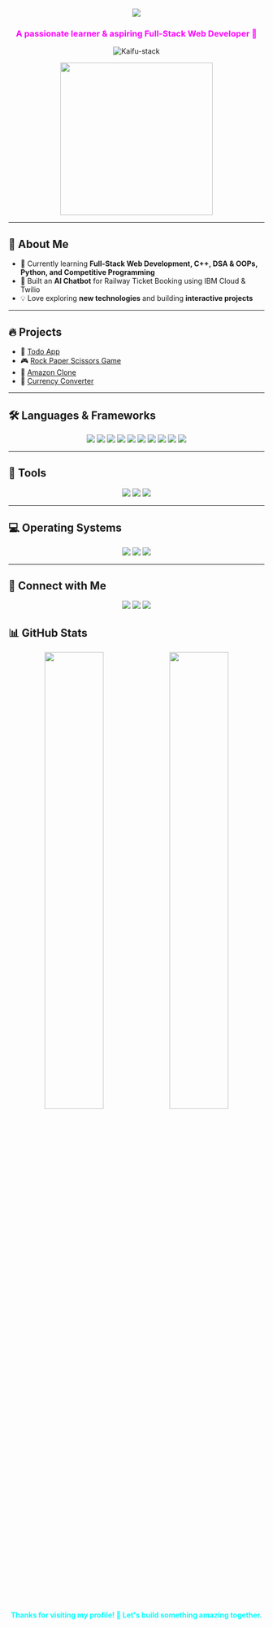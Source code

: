 <h1 align="center">
  <img src="https://readme-typing-svg.herokuapp.com?font=Fira+Code&size=30&pause=1000&color=00FFFF&center=true&vCenter=true&width=600&lines=Hi+%F0%9F%91%8B+I'm+Kaif;Aspiring+Software+Developer+%F0%9F%9A%80" />
</h1>


<h3 align="center" style="color:#FF00FF;">A passionate learner & aspiring Full-Stack Web Developer 🚀</h3>

<p align="center">
  <img src="https://komarev.com/ghpvc/?username=Kaifu-stack&label=Profile%20Views&color=ff00ff&style=flat" alt="Kaifu-stack" />
</p>

<p align="center">
  <img src="https://media.giphy.com/media/qgQUggAC3Pfv687qPC/giphy.gif" width="300" />
</p>

---

## 🚀 About Me
- 🌱 Currently learning **Full-Stack Web Development, C++, DSA & OOPs, Python, and Competitive Programming**  
- 🤖 Built an **AI Chatbot** for Railway Ticket Booking using IBM Cloud & Twilio  
- 💡 Love exploring **new technologies** and building **interactive projects**

---

## 🔥 Projects
- 📝 [Todo App](https://react-currency-converter-rouge.vercel.app/)  
- 🎮 [Rock Paper Scissors Game](https://kaifu-stack.github.io/RPS-game/)  
- 🛒 [Amazon Clone](https://amazon-clone-wpue.vercel.app/)  
- 💱 [Currency Converter](https://react-currency-converter-rouge.vercel.app/)  

---

## 🛠️ Languages & Frameworks
<p align="center">
  <img src="https://img.shields.io/badge/C++-00599C?style=for-the-badge&logo=c%2B%2B&logoColor=white"/>
  <img src="https://img.shields.io/badge/Python-3776AB?style=for-the-badge&logo=python&logoColor=FFD43B"/>
  <img src="https://img.shields.io/badge/HTML-E34F26?style=for-the-badge&logo=html5&logoColor=white"/>
  <img src="https://img.shields.io/badge/CSS-1572B6?style=for-the-badge&logo=css3&logoColor=white"/>
  <img src="https://img.shields.io/badge/JavaScript-F7DF1E?style=for-the-badge&logo=javascript&logoColor=black"/>
  <img src="https://img.shields.io/badge/React-61DAFB?style=for-the-badge&logo=react&logoColor=20232A"/>
  <img src="https://img.shields.io/badge/Redux-764ABC?style=for-the-badge&logo=redux&logoColor=white"/>
  <img src="https://img.shields.io/badge/SQL-003B57?style=for-the-badge&logo=sqlite&logoColor=white"/>
  <img src="https://img.shields.io/badge/Framer_Motion-0055FF?style=for-the-badge&logo=framer&logoColor=white"/>
  <img src="https://img.shields.io/badge/Tailwind_CSS-38B2AC?style=for-the-badge&logo=tailwind-css&logoColor=white"/>
</p>

---

## 🧰 Tools
<p align="center">
  <img src="https://img.shields.io/badge/Git-F1502F?style=for-the-badge&logo=git&logoColor=white"/>
  <img src="https://img.shields.io/badge/GitHub-6f42c1?style=for-the-badge&logo=github&logoColor=white"/>
  <img src="https://img.shields.io/badge/VSCode-007ACC?style=for-the-badge&logo=visual-studio-code&logoColor=white"/>
</p>

---

## 💻 Operating Systems
<p align="center">
  <img src="https://img.shields.io/badge/Ubuntu-E95420?style=for-the-badge&logo=ubuntu&logoColor=white"/>
  <img src="https://img.shields.io/badge/Kali_Linux-557C94?style=for-the-badge&logo=kali-linux&logoColor=white"/>
  <img src="https://img.shields.io/badge/CentOS-262577?style=for-the-badge&logo=centos&logoColor=white"/>
</p>


---

## 🔗 Connect with Me
<p align="center">
  <a href="https://kaifu-stack.github.io/"><img src="https://img.shields.io/badge/Portfolio-%23000000.svg?style=for-the-badge&logo=About.me&logoColor=white"/></a>
  <a href="mailto:mdkaifalam7075@gmail.com"><img src="https://img.shields.io/badge/Email-%23D14836.svg?style=for-the-badge&logo=gmail&logoColor=white"/></a>
  <a href="https://github.com/Kaifu-stack"><img src="https://img.shields.io/badge/GitHub-%23181717.svg?style=for-the-badge&logo=github&logoColor=white"/></a>
</p>

## 📊 GitHub Stats

<p align="center">
  <img src="https://github-readme-stats.vercel.app/api?username=Kaifu-stack&show_icons=true&theme=tokyonight&hide_border=true" width="48%" />
  <img src="https://github-readme-streak-stats.herokuapp.com/?user=Kaifu-stack&theme=tokyonight&hide_border=true" width="48%" />
</p>


<p align="center" style="color:#00FFFF;"><b>Thanks for visiting my profile! 🚀 Let's build something amazing together.</b></p>
